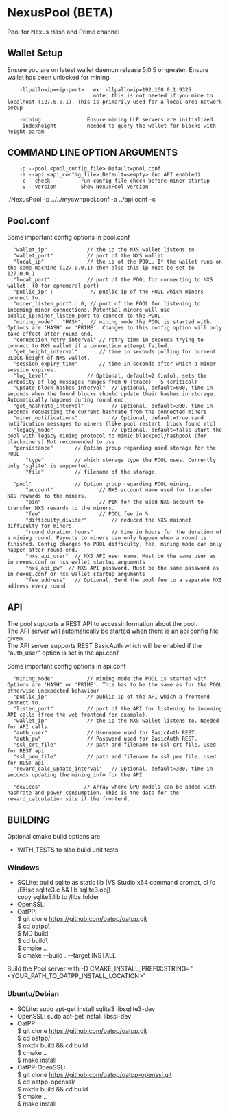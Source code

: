 # NexusPool (BETA)

Pool for Nexus Hash and Prime channel


## Wallet Setup

Ensure you are on latest wallet daemon release 5.0.5 or greater. Ensure wallet has been unlocked for mining.

```
    -llpallowip=<ip-port>   ex: -llpallowip=192.168.0.1:9325 
                            note: this is not needed if you mine to localhost (127.0.0.1). This is primarily used for a local-area-network setup

    -mining               Ensure mining LLP servers are initialized.
    -indexheight          needed to query the wallet for blocks with height param
```

## COMMAND LINE OPTION ARGUMENTS

```
    -p --pool <pool_config_file> Default=pool.conf
    -a --api <api_config_file> Default=<empty> (no API enabled)
    -c --check          run config file check before miner startup
    -v --version        Show NexusPool version
```

  ./NexusPool -p ../../myownpool.conf -a ../api.conf -c

  ## Pool.conf

  Some important config options in pool.conf

  ```
    "wallet_ip"             // the ip the NXS wallet listens to
    "wallet_port"           // port of the NXS wallet
    "local_ip"              // the ip of the POOL. If the wallet runs on the same machine (127.0.0.1) then also this ip must be set to 127.0.0.1
    "local_port" :          // port of the POOL for connecting to NXS wallet. (0 for ephemeral port)
    "public_ip" :            // public ip of the POOL which miners connect to.
    "miner_listen_port" : 0, // port of the POOL for listening to incoming miner connections. Potential miners will use public_ip:miner_listen_port to connect to the POOL.
    "mining_mode" : "HASH",  // mining mode the POOL is started with. Options are 'HASH' or 'PRIME'. Changes to this config option will only take effect after round end.
    "connection_retry_interval" // retry time in seconds trying to connect to NXS wallet if a connection attempt failed.
    "get_height_interval"       // time in seconds polling for current BLOCK height of NXS wallet.
    "session_expiry_time"       // time in seconds after which a miner session expires.
    "log_level"             // Optional, default=2 (info), sets the verbosity of log messages ranges from 0 (trace) - 5 (critical)
    "update_block_hashes_interval"  // Optional, default=600, time in seconds when the found blocks should update their hashes in storage. Automatically happens during round end.
    "get_hashrate_interval"         // Optional, default=300, time in seconds requesting the current hashrate from the connected miners
    "miner_notifications"           // Optional, default=true send notification messages to miners (like pool restart, block found etc)
    "legacy_mode"                   // Optional, default=false Start the pool with legacy mining protocol to mimic blackpool/hashpool (for blackminers) Not recommended to use
    "persistance"       // Option group regarding used storage for the POOL
        "type"          // which storage type the POOL uses. Currently only 'sqlite' is supported.
        "file"          // filename of the storage.

    "pool"              // Option group regarding POOL mining.
        "account"               // NXS account name used for transfer NXS rewards to the miners.
        "pin"                   // PIN for the used NXS account to transfer NXS rewards to the miners.
        "fee"                   // POOL fee in %
        "difficulty_divider"        // reduced the NXS mainnet difficulty for miners.
        "round_duration_hours"      // time in hours for the duration of a mining round. Payouts to miners can only happen when a round is finished. Config changes to POOL difficulty, fee, mining mode can only happen after round end.
        "nxs_api_user"  // NXS API user name. Must be the same user as in nexus.conf or nxs wallet startup arguments
        "nxs_api_pw"  // NXS API password. Must be the same password as in nexus.conf or nxs wallet startup arguments
        "fee_address"   // Optional, Send the pool fee to a seperate NXS address every round
```

 ## API

 The pool supports a REST API to accessinformation about the pool.   
 The API server will automatically be started when there is an api config file given    
 The API server supports REST BasicAuth which will be enabled if the "auth_user" option is set in the api.conf    
   
 Some important config options in api.conf
    
  ```
    "mining_mode"           // mining mode the POOL is started with. Options are 'HASH' or 'PRIME'. This has to be the same as for the POOL otherwise unexpected behaviour
    "public_ip"             // public ip of the API which a frontend connect to.
    "listen_port"           // port of the API for listening to incoming API calls (from the web frontend for example).
    "wallet_ip"             // the ip the NXS wallet listens to. Needed for API calls
    "auth_user"             // Username used for BasicAuth REST.
    "auth_pw"               // Password used for BasicAuth REST.
    "ssl_crt_file"          // path and filename to ssl crt file. Used for REST api
    "ssl_pem_file"          // path and filename to ssl pem file. Used for REST api
    "reward_calc_update_interval"   // Optional, default=300, time in seconds updating the mining_info for the API

    "devices"              // Array where GPU models can be added with hashrate and power_consumption. This is the data for the reward_calculation site if the frontend.
```


## BUILDING

Optional cmake build options are  
* WITH_TESTS          to also build unit tests

### Windows

* SQLite:   build sqlite as static lib (VS Studio x64 command prompt, cl /c /EHsc sqlite3.c && lib sqlite3.obj)  
            copy sqlite3.lib to /libs folder  
* OpenSSL: 
* OatPP:   
$ git clone https://github.com/oatpp/oatpp.git  
$ cd oatpp\  
$ MD build  
$ cd build\  
$ cmake ..  
$ cmake --build . --target INSTALL    

Build the Pool server with -D CMAKE_INSTALL_PREFIX:STRING="<YOUR_PATH_TO_OATPP_INSTALL_LOCATION>"  

### Ubuntu/Debian

* SQLite:                           sudo apt-get install sqlite3 libsqlite3-dev  
* OpenSSL:                          sudo apt-get install libssl-dev  
* OatPP:  
$ git clone https://github.com/oatpp/oatpp.git  
$ cd oatpp/  
$ mkdir build && cd build  
$ cmake ..  
$ make install    
* OatPP-OpenSSL:    
$ git clone https://github.com/oatpp/oatpp-openssl.git  
$ cd oatpp-openssl/  
$ mkdir build && cd build    
$ cmake ..    
$ make install      